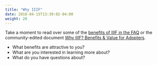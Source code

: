 ```yaml
---
title: "Why IIIF"
date: 2018-04-15T13:39:02-04:00
weight: 20
---
```


Take a moment to read over some of the [benefits of IIIF in the FAQ](http://iiif.io/community/faq/#what-are-the-benefits-of-iiif) or the community-edited document [Why IIIF? Benefits & Value for Adopters](https://docs.google.com/document/d/1h9SPg9nlLA3TAdzkYxkyaFFNNf8m4PsbaIExcYwVLyo/edit#heading=h.q7mmne7d3bk2).

- What benefits are attractive to you?
- What are you interested in learning more about?
- What do you have questions about?


<!-- #todo:100 review these documents and make sure we bring these benefits back up at the relevant times -->
